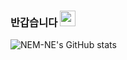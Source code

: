 ### 반갑습니다 <img src='https://raw.githubusercontent.com/dl0312/dl0312/master/hi.gif' width="25px" height="25px" />

![NEM-NE's GitHub stats](https://github-readme-stats.vercel.app/api?username=NEM-NE&show_icons=true&theme=highcontrast&count_private=true)
